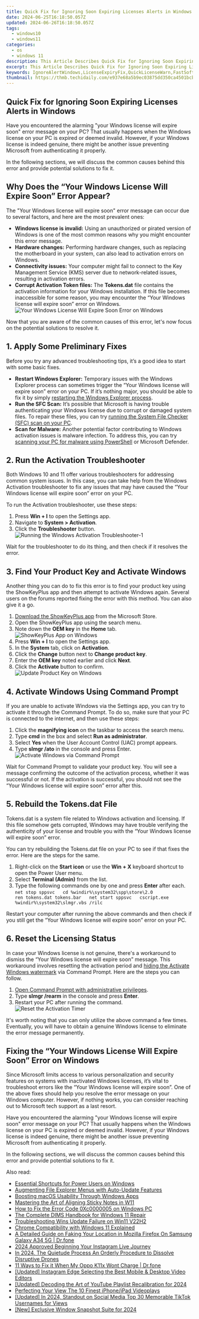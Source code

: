 ```yaml
---
title: Quick Fix for Ignoring Soon Expiring Licenses Alerts in Windows
date: 2024-06-25T16:18:50.057Z
updated: 2024-06-26T16:18:50.057Z
tags:
  - windows10
  - windows11
categories:
  - os
  - windows 11
description: This Article Describes Quick Fix for Ignoring Soon Expiring Licenses Alerts in Windows
excerpt: This Article Describes Quick Fix for Ignoring Soon Expiring Licenses Alerts in Windows
keywords: IgnoreAlertWindows,LicenseExpiryFix,QuickLicenseWarn,FastSoftwareUpdate,ExpiringLicenseNotify,WindowsLicenseCure,AlertSoonExpiresWin
thumbnail: https://thmb.techidaily.com/e937e68a5b9ec03875dd350ca4501bcb740dbcf769458408d36b67b305252021.jpg
---
```


## Quick Fix for Ignoring Soon Expiring Licenses Alerts in Windows

 Have you encountered the alarming "your Windows license will expire soon" error message on your PC? That usually happens when the Windows license on your PC is expired or deemed invalid. However, if your Windows license is indeed genuine, there might be another issue preventing Microsoft from authenticating it properly.

 In the following sections, we will discuss the common causes behind this error and provide potential solutions to fix it.

## Why Does the “Your Windows License Will Expire Soon” Error Appear?

 The "Your Windows license will expire soon" error message can occur due to several factors, and here are the most prevalent ones:

* **Windows license is invalid:** Using an unauthorized or pirated version of Windows is one of the most common reasons why you might encounter this error message.
* **Hardware changes:** Performing hardware changes, such as replacing the motherboard in your system, can also lead to activation errors on Windows.
* **Connectivity issues:** Your computer might fail to connect to the Key Management Service (KMS) server due to network-related issues, resulting in activation errors.
* **Corrupt Activation Token files:** The **Tokens.dat** file contains the activation information for your Windows installation. If this file becomes inaccessible for some reason, you may encounter the “Your Windows license will expire soon” error on Windows.  
![Your Windows License Will Expire Soon Error on Windows](https://static1.makeuseofimages.com/wordpress/wp-content/uploads/2023/05/your-windows-license-will-expire-soon-error-on-windows.jpg)

 Now that you are aware of the common causes of this error, let's now focus on the potential solutions to resolve it.

## 1\. Apply Some Preliminary Fixes

 Before you try any advanced troubleshooting tips, it’s a good idea to start with some basic fixes.

* **Restart Windows Explorer:** Temporary issues with the Windows Explorer process can sometimes trigger the “Your Windows license will expire soon” error on your PC. If it’s nothing major, you should be able to fix it by simply [restarting the Windows Explorer process](https://www.makeuseof.com/ways-to-restart-file-explorer-windows-10/).
* **Run the SFC Scan:** It’s possible that Microsoft is having trouble authenticating your Windows license due to corrupt or damaged system files. To repair these files, you can try [running the System File Checker (SFC) scan on your PC](https://www.makeuseof.com/system-file-checker-sfc-windows/).
* **Scan for Malware:** Another potential factor contributing to Windows activation issues is malware infection. To address this, you can try [scanning your PC for malware using PowerShell](https://www.makeuseof.com/how-to-use-powershell-to-scan-windows-10-for-malware/) or Microsoft Defender.

## 2\. Run the Activation Troubleshooter

 Both Windows 10 and 11 offer various troubleshooters for addressing common system issues. In this case, you can take help from the Windows Activation troubleshooter to fix any issues that may have caused the “Your Windows license will expire soon” error on your PC.

 To run the Activation troubleshooter, use these steps:

1. Press **Win + I** to open the Settings app.
2. Navigate to **System > Activation**.
3. Click the **Troubleshooter** button.  
![Running the Windows Activation Troubleshooter-1](https://static1.makeuseofimages.com/wordpress/wp-content/uploads/2023/05/running-the-windows-activation-troubleshooter-1.jpg)

 Wait for the troubleshooter to do its thing, and then check if it resolves the error.

## 3\. Find Your Product Key and Activate Windows

 Another thing you can do to fix this error is to find your product key using the ShowKeyPlus app and then attempt to activate Windows again. Several users on the forums reported fixing the error with this method. You can also give it a go.

1. [Download the ShowKeyPlus app](https://www.microsoft.com/store/productId/9PKVZCPRX9NV) from the Microsoft Store.
2. Open the ShowKeyPlus app using the search menu.
3. Note down the **OEM key** in the **Home** tab.  
![ShowKeyPlus App on Windows](https://static1.makeuseofimages.com/wordpress/wp-content/uploads/2023/05/showkeyplus-app-on-windows.jpg)
4. Press **Win + I** to open the Settings app.
5. In the **System** tab, click on **Activation**.
6. Click the **Change** button next to **Change product key**.
7. Enter the **OEM key** noted earlier and click **Next**.
8. Click the **Activate** button to confirm.  
![Update Product Key on Windows](https://static1.makeuseofimages.com/wordpress/wp-content/uploads/2023/05/update-product-key-on-windows.jpg)

## 4\. Activate Windows Using Command Prompt

 If you are unable to activate Windows via the Settings app, you can try to activate it through the Command Prompt. To do so, make sure that your PC is connected to the internet, and then use these steps:

1. Click the **magnifying icon** on the taskbar to access the search menu.
2. Type **cmd** in the box and select **Run as administrator**.
3. Select **Yes** when the User Account Control (UAC) prompt appears.
4. Type **slmgr /ato** in the console and press Enter.  
![Activate Windows via Command Prompt](https://static1.makeuseofimages.com/wordpress/wp-content/uploads/2023/05/activate-windows-via-command-prompt.jpg)

 Wait for Command Prompt to validate your product key. You will see a message confirming the outcome of the activation process, whether it was successful or not. If the activation is successful, you should not see the “Your Windows license will expire soon” error after this.

## 5\. Rebuild the Tokens.dat File

 Tokens.dat is a system file related to Windows activation and licensing. If this file somehow gets corrupted, Windows may have trouble verifying the authenticity of your license and trouble you with the “Your Windows license will expire soon” error.

 You can try rebuilding the Tokens.dat file on your PC to see if that fixes the error. Here are the steps for the same.

1. Right-click on the **Start icon** or use the **Win + X** keyboard shortcut to open the Power User menu.
2. Select **Terminal (Admin)** from the list.
3. Type the following commands one by one and press **Enter** after each.  
`net stop sppsvc  
cd %windir%\system32\spp\store\2.0  
ren tokens.dat tokens.bar  
net start sppsvc  
cscript.exe %windir%\system32\slmgr.vbs /rilc`

 Restart your computer after running the above commands and then check if you still get the “Your Windows license will expire soon” error on your PC.

## 6\. Reset the Licensing Status

 In case your Windows license is not genuine, there's a workaround to dismiss the “Your Windows license will expire soon” message. This workaround involves resetting the activation period and [hiding the Activate Windows watermark](https://www.makeuseof.com/tag/remove-activate-windows-10-watermark/) via Command Prompt. Here are the steps you can follow.

1. [Open Command Prompt with administrative privileges](https://www.makeuseof.com/windows-run-command-prompt-admin/).
2. Type **slmgr /rearm** in the console and press **Enter**.
3. Restart your PC after running the command.  
![Reset the Activation Timer](https://static1.makeuseofimages.com/wordpress/wp-content/uploads/2023/05/reset-the-activation-timer.jpg)

 It's worth noting that you can only utilize the above command a few times. Eventually, you will have to obtain a genuine Windows license to eliminate the error message permanently.

## Fixing the “Your Windows License Will Expire Soon” Error on Windows

 Since Microsoft limits access to various personalization and security features on systems with inactivated Windows licenses, it’s vital to troubleshoot errors like the “Your Windows license will expire soon”. One of the above fixes should help you resolve the error message on your Windows computer. However, if nothing works, you can consider reaching out to Microsoft tech support as a last resort.

 Have you encountered the alarming "your Windows license will expire soon" error message on your PC? That usually happens when the Windows license on your PC is expired or deemed invalid. However, if your Windows license is indeed genuine, there might be another issue preventing Microsoft from authenticating it properly.

 In the following sections, we will discuss the common causes behind this error and provide potential solutions to fix it.

<span class="atpl-alsoreadstyle">Also read:</span>
<div><ul>
<li><a href="https://win11-tips.techidaily.com/essential-shortcuts-for-power-users-on-windows/"><u>Essential Shortcuts for Power Users on Windows</u></a></li>
<li><a href="https://win11-tips.techidaily.com/augmenting-file-explorer-menus-with-auto-update-features/"><u>Augmenting File Explorer Menus with Auto-Update Features</u></a></li>
<li><a href="https://win11-tips.techidaily.com/boosting-macos-usability-through-windows-apps/"><u>Boosting macOS Usability Through Windows Apps</u></a></li>
<li><a href="https://win11-tips.techidaily.com/mastering-the-art-of-aligning-sticky-notes-in-w11/"><u>Mastering the Art of Aligning Sticky Notes in W11</u></a></li>
<li><a href="https://win11-tips.techidaily.com/how-to-fix-the-error-code-0xc0000005-on-windows-pc/"><u>How to Fix the Error Code 0Xc0000005 on Windows PC</u></a></li>
<li><a href="https://win11-tips.techidaily.com/the-complete-dims-handbook-for-windows-11-repair/"><u>The Complete DIMS Handbook for Windows 11 Repair</u></a></li>
<li><a href="https://win11-tips.techidaily.com/troubleshooting-wins-update-failure-on-win11-v22h2/"><u>Troubleshooting Wins Update Failure on Win11 V22H2</u></a></li>
<li><a href="https://win11-tips.techidaily.com/chrome-compatibility-with-windows-11-explained/"><u>Chrome Compatibility with Windows 11 Explained</u></a></li>
<li><a href="https://location-fake.techidaily.com/a-detailed-guide-on-faking-your-location-in-mozilla-firefox-on-samsung-galaxy-a34-5g-drfone-by-drfone-virtual-android/"><u>A Detailed Guide on Faking Your Location in Mozilla Firefox On Samsung Galaxy A34 5G | Dr.fone</u></a></li>
<li><a href="https://instagram-video-files.techidaily.com/2024-approved-beginning-your-instagram-live-journey/"><u>2024 Approved  Beginning Your Instagram Live Journey</u></a></li>
<li><a href="https://audio-shaping.techidaily.com/in-2024-the-quietude-process-an-orderly-procedure-to-dissolve-disruptive-drones/"><u>In 2024, The Quietude Process An Orderly Procedure to Dissolve Disruptive Drones</u></a></li>
<li><a href="https://howto.techidaily.com/11-ways-to-fix-it-when-my-oppo-k11x-wont-charge-drfone-by-drfone-fix-android-problems-fix-android-problems/"><u>11 Ways to Fix it When My Oppo K11x Wont Charge | Dr.fone</u></a></li>
<li><a href="https://instagram-video-recordings.techidaily.com/updated-instagram-edge-selecting-the-best-mobile-and-desktop-video-editors/"><u>[Updated] Instagram Edge  Selecting the Best Mobile & Desktop Video Editors</u></a></li>
<li><a href="https://facebook-video-share.techidaily.com/updated-decoding-the-art-of-youtube-playlist-recalibration-for-2024/"><u>[Updated] Decoding the Art of YouTube Playlist Recalibration for 2024</u></a></li>
<li><a href="https://extra-resources.techidaily.com/perfecting-your-view-the-10-finest-iphoneipad-videoplays/"><u>Perfecting Your View  The 10 Finest iPhone/iPad Videoplays</u></a></li>
<li><a href="https://tiktok-videos.techidaily.com/updated-in-2024-standout-on-social-media-top-30-memorable-tiktok-usernames-for-views/"><u>[Updated] In 2024, Standout on Social Media  Top 30 Memorable TikTok Usernames for Views</u></a></li>
<li><a href="https://digital-screen-recording.techidaily.com/new-exclusive-window-snapshot-suite-for-2024/"><u>[New] Exclusive Window Snapshot Suite for 2024</u></a></li>
</ul></div>

<ins class="adsbygoogle"
      style="display:block"
      data-ad-client="ca-pub-7571918770474297"
      data-ad-slot="8358498916"
      data-ad-format="auto"
      data-full-width-responsive="true"></ins>